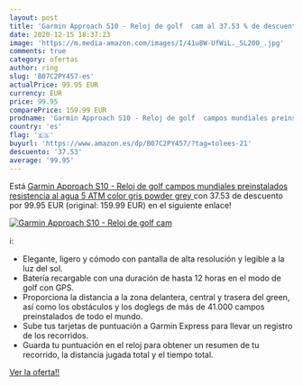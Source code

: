 ```yaml
---
layout: post
title: 'Garmin Approach S10 - Reloj de golf  cam al 37.53 % de descuento'
date: 2020-12-15 18:37:23
image: 'https://m.media-amazon.com/images/I/41u8W-UfWiL._SL200_.jpg'
comments: true
category: ofertas
author: ring
slug: 'B07C2PY457-es'
actualPrice: 99.95 EUR
currency: EUR
price: 99.95
comparePrice: 159.99 EUR
prodname: 'Garmin Approach S10 - Reloj de golf  campos mundiales preinstalados  resistencia al agua 5 ATM  color gris  powder grey '
country: 'es'
flag: '🇪🇸'
buyurl: 'https://www.amazon.es/dp/B07C2PY457/?tag=tolees-21'
descuento: '37.53'
average: '99.95'
---
```


Está [Garmin Approach S10 - Reloj de golf  campos mundiales preinstalados  resistencia al agua 5 ATM  color gris  powder grey ](https://www.amazon.es/dp/B07C2PY457/?tag=tolees-21) con 37.53 de descuento por 99.95 EUR (original: 159.99 EUR) en el siguiente enlace!

[![Garmin Approach S10 - Reloj de golf  cam](https://m.media-amazon.com/images/I/41u8W-UfWiL._SL200_.jpg)](https://www.amazon.es/dp/B07C2PY457/?tag=tolees-21)

ℹ️:

- Elegante, ligero y cómodo con pantalla de alta resolución y legible a la luz del sol.
- Batería recargable con una duración de hasta 12 horas en el modo de golf con GPS.
- Proporciona la distancia a la zona delantera, central y trasera del green, así como los obstáculos y los doglegs de más de 41.000 campos preinstalados de todo el mundo.
- Sube tus tarjetas de puntuación a Garmin Express para llevar un registro de los recorridos.
- Guarda tu puntuación en el reloj para obtener un resumen de tu recorrido, la distancia jugada total y el tiempo total.

[Ver la oferta!!](https://www.amazon.es/dp/B07C2PY457/?tag=tolees-21)
